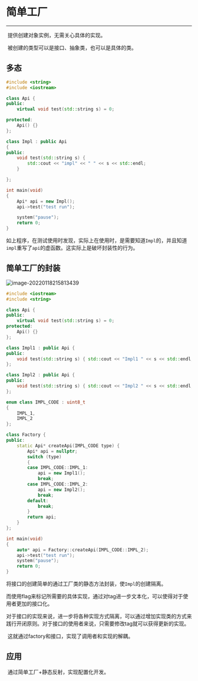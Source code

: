 # 简单工厂

---

​		提供创建对象实例，无需关心具体的实现。

​		被创建的类型可以是接口、抽象类，也可以是具体的类。



## 多态

```c++
#include <string>	
#include <iostream>

class Api {
public:
	virtual void test(std::string s) = 0;

protected:
	Api() {}
};

class Impl : public Api
{
public:
	void test(std::string s) {
		std::cout << "impl" << " " << s << std::endl;
	}

};

int main(void)
{
	Api* api = new Impl();
	api->test("test run");

	system("pause");
	return 0;
}
```

​		如上程序，在测试使用时发现，实际上在使用时，是需要知道``Impl``的，并且知道`impl`重写了`api`的虚函数。这实际上是破坏封装性的行为。



## 简单工厂的封装

![image-20220118215813439](https://gitee.com/masstsing/picgo-picserver/raw/master/image-20220118215813439.png)



```c++
#include <iostream>
#include <string>

class Api {
public:
	virtual void test(std::string s) = 0;
protected:
	Api() {}
};

class Impl1 : public Api {
public:
	void test(std::string s) { std::cout << "Impl1 " << s << std::endl; }
};

class Impl2 : public Api {
public:
	void test(std::string s) { std::cout << "Impl2 " << s << std::endl; }
};

enum class IMPL_CODE : uint8_t
{
	IMPL_1,
	IMPL_2
};

class Factory {
public:
	static Api* createApi(IMPL_CODE type) {
		Api* api = nullptr;
		switch (type)
		{
		case IMPL_CODE::IMPL_1:
			api = new Impl1();
			break;
		case IMPL_CODE::IMPL_2:
			api = new Impl2();
			break;
		default:
			break;
		}
		return api;
	}
};

int main(void)
{
	auto* api = Factory::createApi(IMPL_CODE::IMPL_2);
	api->test("test run");
	system("pause");
	return 0;
}
```

​		将接口的创建简单的通过工厂类的静态方法封装，使`Impl`的创建隔离。

​		而使用flag来标记所需要的具体实现，通过对tag进一步文本化，可以使得对于使用者更加的接口化。

​		对于接口的实现来说，进一步将各种实现方式隔离，可以通过增加实现类的方式来践行开闭原则。对于接口的使用者来说，只需要修改tag就可以获得更新的实现。

​		这就通过factory和接口，实现了调用者和实现的解耦。



## 应用 

​		通过简单工厂+静态反射，实现配置化开发。

